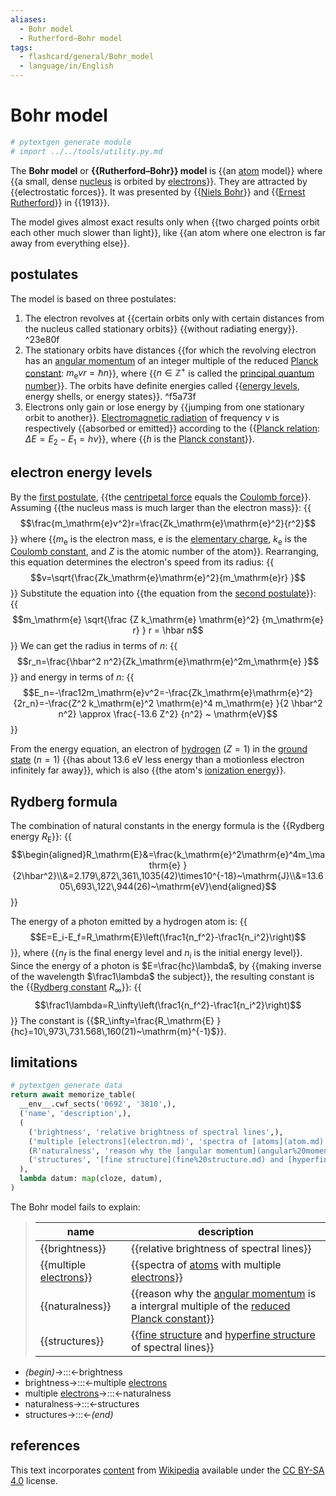 ```yaml
---
aliases:
  - Bohr model
  - Rutherford–Bohr model
tags:
  - flashcard/general/Bohr_model
  - language/in/English
---
```


# Bohr model

```Python
# pytextgen generate module
# import ../../tools/utility.py.md
```

The __Bohr model__ or __{{Rutherford–Bohr}} model__ is {{an [atom](atom.md) model}} where {{a small, dense [nucleus](nucleus.md) is orbited by [electrons](electron.md)}}. They are attracted by {{electrostatic forces}}. It was presented by {{[Niels Bohr](Niels%20Bohr.md)}} and {{[Ernest Rutherford](Ernest%20Rutherford.md)}} in {{1913}}. <!--SR:!2026-12-03,998,290!2026-06-04,964,330!2026-01-27,565,190!2025-01-27,570,310!2025-01-21,424,232!2026-02-12,826,332!2025-12-18,600,212-->

The model gives almost exact results only when {{two charged points orbit each other much slower than light}}, like {{an atom where one electron is far away from everything else}}. <!--SR:!2024-12-24,417,290!2025-01-12,445,272-->

## postulates

The model is based on three postulates:

1. The electron revolves at {{certain orbits only with certain distances from the nucleus called stationary orbits}} {{without radiating energy}}. <a id="^23e80f"></a>^23e80f
2. The stationary orbits have distances {{for which the revolving electron has an [angular momentum](angular%20momentum.md) of an integer multiple of the reduced [Planck constant](Planck%20constant.md): $m_\mathrm{e} v r = \hbar n$}}, where {{$n\in\mathbb{Z}^+$ is called the [principal quantum number](principal%20quantum%20number.md)}}. The orbits have definite energies called {{[energy levels](energy%20level.md), energy shells, or energy states}}. <a id="^f5a73f"></a>^f5a73f
3. Electrons only gain or lose energy by {{jumping from one stationary orbit to another}}. [Electromagnetic radiation](electromagnetic%20radiation.md) of frequency $\nu$ is respectively {{absorbed or emitted}} according to the {{[Planck relation](Planck%20relation.md): $\Delta{}E=E_2-E_1=h\nu$}}, where {{$h$ is the [Planck constant](Planck%20constant)}}. <!--SR:!2024-10-29,340,230!2024-12-06,234,250!2025-06-04,421,210!2028-04-12,1375,290!2028-03-28,1364,290!2024-11-29,449,252!2026-03-28,918,332!2024-08-02,410,272!2027-07-06,1198,332-->

## electron energy levels

By the [first postulate](#^23e80f), {{the [centripetal force](centripetal%20force.md) equals the [Coulomb force](Coulomb%20force.md)}}. Assuming {{the nucleus mass is much larger than the electron mass}}:
{{$$\frac{m_\mathrm{e}v^2}r=\frac{Zk_\mathrm{e}\mathrm{e}^2}{r^2}$$}}
where {{$m_\mathrm{e}$ is the electron mass, $\mathrm{e}$ is the [elementary charge](elementary%20charge.md), $k_\mathrm{e}$ is the [Coulomb constant](Coulomb%20constant.md), and $Z$ is the atomic number of the atom}}. Rearranging, this equation determines the electron's speed from its radius:
{{$$v=\sqrt{\frac{Zk_\mathrm{e}\mathrm{e}^2}{m_\mathrm{e}r} }$$}}
Substitute the equation into {{the equation from the [second postulate](#^f5a73f)}}:
{{$$m_\mathrm{e} \sqrt{\frac {Z k_\mathrm{e} \mathrm{e}^2} {m_\mathrm{e} r} } r = \hbar n$$}}
We can get the radius in terms of $n$:
{{$$r_n=\frac{\hbar^2 n^2}{Zk_\mathrm{e}\mathrm{e}^2m_\mathrm{e} }$$}}
and energy in terms of $n$:
{{$$E_n=-\frac12m_\mathrm{e}v^2=-\frac{Zk_\mathrm{e}\mathrm{e}^2}{2r_n}=-\frac{Z^2 k_\mathrm{e}^2 \mathrm{e}^4 m_\mathrm{e} }{2 \hbar^2 n^2} \approx \frac{-13.6 Z^2} {n^2} ~ \mathrm{eV}$$}} <!--SR:!2025-09-23,747,314!2025-12-17,809,314!2025-09-08,537,254!2025-01-14,557,314!2024-07-30,420,294!2025-07-08,517,254!2025-05-11,555,274!2024-08-06,19,130!2025-07-17,461,254-->

From the energy equation, an electron of [hydrogen](hydrogen.md) ($Z=1$) in the [ground state](ground%20state.md) ($n=1$) {{has about 13.6 eV less energy than a motionless electron infinitely far away}}, which is also {{the atom's [ionization energy](ionization%20energy.md)}}. <!--SR:!2025-10-24,669,279!2024-11-23,484,299-->

## Rydberg formula

The combination of natural constants in the energy formula is the {{Rydberg energy $R_\mathrm{E}$}}:
{{$$\begin{aligned}R_\mathrm{E}&=\frac{k_\mathrm{e}^2\mathrm{e}^4m_\mathrm{e} }{2\hbar^2}\\&=2.179\,872\,361\,1035(42)\times10^{-18}~\mathrm{J}\\&=13.605\,693\,122\,944(26)~\mathrm{eV}\end{aligned}$$}} <!--SR:!2024-11-03,490,302!2024-09-12,154,242-->

The energy of a photon emitted by a hydrogen atom is:
{{$$E=E_i-E_f=R_\mathrm{E}\left(\frac1{n_f^2}-\frac1{n_i^2}\right)$$}}, where {{$n_f$ is the final energy level and $n_i$ is the initial energy level}}. Since the energy of a photon is $E=\frac{hc}\lambda$, by {{making inverse of the wavelength $\frac1\lambda$ the subject}}, the resulting constant is the {{[Rydberg constant](Rydberg%20constant.md) $R_\infty$}}:
{{$$\frac1\lambda=R_\infty\left(\frac1{n_f^2}-\frac1{n_i^2}\right)$$}} The constant is {{$R_\infty=\frac{R_\mathrm{E} }{hc}=10\,973\,731.568\,160(21)~\mathrm{m}^{-1}$}}. <!--SR:!2024-08-21,341,282!2025-10-09,763,322!2026-01-26,836,322!2025-05-02,580,302!2024-12-12,493,302!2024-07-20,25,142-->

## limitations

```Python
# pytextgen generate data
return await memorize_table(
  __env__.cwf_sects('0692', '3810',),
  ('name', 'description',),
  (
    ('brightness', 'relative brightness of spectral lines',),
    ('multiple [electrons](electron.md)', 'spectra of [atoms](atom.md) with multiple [electrons](electron.md)',),
    (R'naturalness', 'reason why the [angular momentum](angular%20momentum.md) is a intergral multiple of the [reduced Planck constant](Planck%20constant.md#reduced%20Planck%20constant)',),
    ('structures', '[fine structure](fine%20structure.md) and [hyperfine structure](hyperfine%20structure.md) of spectral lines',),
  ),
  lambda datum: map(cloze, datum),
)
```

The Bohr model fails to explain:

<!--pytextgen generate section="0692"--><!-- The following content is generated at 2024-03-07T10:22:56.394226+08:00. Any edits will be overridden! -->

> | name | description |
> |-|-|
> | {{brightness}} | {{relative brightness of spectral lines}} |
> | {{multiple [electrons](electron.md)}} | {{spectra of [atoms](atom.md) with multiple [electrons](electron.md)}} |
> | {{naturalness}} | {{reason why the [angular momentum](angular%20momentum.md) is a intergral multiple of the [reduced Planck constant](Planck%20constant.md#reduced%20Planck%20constant)}} |
> | {{structures}} | {{[fine structure](fine%20structure.md) and [hyperfine structure](hyperfine%20structure.md) of spectral lines}} | <!--SR:!2025-05-31,366,353!2025-03-22,311,353!2024-11-20,198,333!2024-12-31,225,333!2025-05-03,328,361!2024-11-25,182,321!2024-12-07,207,341!2025-01-12,234,341-->

<!--/pytextgen-->

<!--pytextgen generate section="3810"--><!-- The following content is generated at 2024-02-17T18:00:08.056049+08:00. Any edits will be overridden! -->

- _(begin)_→:::←brightness <!--SR:!2024-11-07,391,324!2025-04-21,334,353-->
- brightness→:::←multiple [electrons](electron.md) <!--SR:!2025-03-14,374,284!2024-08-22,84,273-->
- multiple [electrons](electron.md)→:::←naturalness <!--SR:!2026-06-05,837,324!2025-09-03,414,313-->
- naturalness→:::←structures <!--SR:!2027-02-11,981,324!2024-09-28,130,273-->
- structures→:::←_(end)_ <!--SR:!2024-12-18,219,333!2024-09-01,101,313-->

<!--/pytextgen-->

## references

This text incorporates [content](https://en.wikipedia.org/wiki/Bohr_model) from [Wikipedia](Wikipedia.md) available under the [CC BY-SA 4.0](https://creativecommons.org/licenses/by-sa/4.0/) license.
